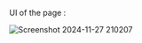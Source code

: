 UI of the page :  

![Screenshot 2024-11-27 210207](https://github.com/user-attachments/assets/9d5d5626-f0fe-47e8-93d9-1e9fd4abb536)
